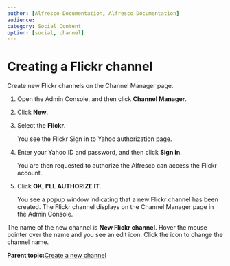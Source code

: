 ```yaml
---
author: [Alfresco Documentation, Alfresco Documentation]
audience: 
category: Social Content
option: [social, channel]
---
```


# Creating a Flickr channel

Create new Flickr channels on the Channel Manager page.

1.  Open the Admin Console, and then click **Channel Manager**.

2.  Click **New**.

3.  Select the **Flickr**.

    You see the Flickr Sign in to Yahoo authorization page.

4.  Enter your Yahoo ID and password, and then click **Sign in**.

    You are then requested to authorize the Alfresco can access the Flickr account.

5.  Click **OK, I'LL AUTHORIZE IT**.

    You see a popup window indicating that a new Flickr channel has been created. The Flickr channel displays on the Channel Manager page in the Admin Console.


The name of the new channel is **New Flickr channel**. Hover the mouse pointer over the name and you see an edit icon. Click the icon to change the channel name.

**Parent topic:**[Create a new channel](../tasks/adminconsole-channelsman.md)

